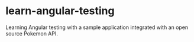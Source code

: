 # learn-angular-testing
Learning Angular testing with a sample application integrated with an open source Pokemon API.
